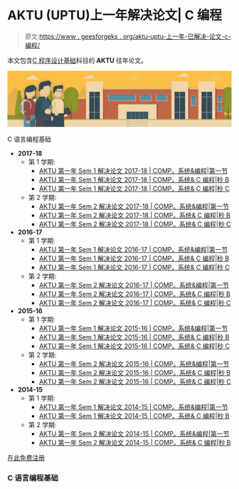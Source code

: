 # AKTU (UPTU)上一年解决论文| C 编程

> 原文:[https://www . geesforgeks . org/aktu-uptu-上一年-已解决-论文-c-编程/](https://www.geeksforgeeks.org/aktu-uptu-previous-year-solved-papers-c-programming/)

本文包含[C 程序设计基础](https://practice.geeksforgeeks.org/batch/C%20Programming)科目的 **AKTU** 往年论文。

[![](img/32c1a6aee39263423c19fcf5f8589297.png)](https://practice.geeksforgeeks.org/batch/C%20Programming)

C 语言编程基础

*   **2017-18**
    *   第 1 学期:
        *   [AKTU 第一年 Sem 1 解决论文 2017-18 | COMP。系统&编程|第一节](https://www.geeksforgeeks.org/aktu-1st-year-sem-1-solved-paper-2017-18-comp-system-c-programming-sec-a/)
        *   [AKTU 第一年 Sem 1 解决论文 2017-18 | COMP。系统& C 编程|秒 B](https://www.geeksforgeeks.org/aktu-1st-year-sem-2-solved-paper-2017-18-comp-system-c-programming-sec-b-2/)
        *   [AKTU 第一年 Sem 1 解决论文 2017-18 | COMP。系统& C 编程|秒 C](https://www.geeksforgeeks.org/aktu-1st-year-sem-1-solved-paper-2017-18-comp-system-c-programming-sec-c/)
    *   第 2 学期:
        *   [AKTU 第一年 Sem 2 解决论文 2017-18 | COMP。系统&编程|第一节](https://www.geeksforgeeks.org/aktu-1st-year-sem-2-solved-paper-2017-18-comp-system-c-programming-sec-a/)
        *   [AKTU 第一年 Sem 2 解决论文 2017-18 | COMP。系统& C 编程|秒 B](https://www.geeksforgeeks.org/aktu-1st-year-sem-2-solved-paper-2017-18-comp-system-c-programming-sec-b/)
        *   [AKTU 第一年 Sem 2 解决论文 2017-18 | COMP。系统& C 编程|秒 C](https://www.geeksforgeeks.org/aktu-1st-year-sem-2-solved-paper-2017-18-comp-system-c-programming-sec-c/)
*   **2016-17**
    *   第 1 学期:
        *   [AKTU 第一年 Sem 1 解决论文 2016-17 | COMP。系统&编程|第一节](https://www.geeksforgeeks.org/aktu-1st-year-sem-1-solved-paper-2016-17-comp-system-c-programming-sec-a/)
        *   [AKTU 第一年 Sem 1 解决论文 2016-17 | COMP。系统& C 编程|秒 B](https://www.geeksforgeeks.org/aktu-1st-year-sem-1-solved-paper-2016-17-comp-system-c-programming-sec-b/)
        *   [AKTU 第一年 Sem 1 解决论文 2016-17 | COMP。系统& C 编程|秒 C](https://www.geeksforgeeks.org/aktu-1st-year-sem-1-solved-paper-2016-17-comp-system-c-programming-sec-c/)
    *   第 2 学期:
        *   [AKTU 第一年 Sem 2 解决论文 2016-17 | COMP。系统&编程|第一节](https://www.geeksforgeeks.org/aktu-1st-year-sem-2-solved-paper-2016-17-comp-system-c-programming-sec-a/)
        *   [AKTU 第一年 Sem 2 解决论文 2016-17 | COMP。系统& C 编程|秒 B](https://www.geeksforgeeks.org/aktu-1st-year-sem-2-solved-paper-2016-17-comp-system-c-programming-sec-b/)
        *   [AKTU 第一年 Sem 2 解决论文 2016-17 | COMP。系统& C 编程|秒 C](https://www.geeksforgeeks.org/aktu-1st-year-sem-2-solved-paper-2016-17-comp-system-c-programming-sec-c/)
*   **2015-16**
    *   第 1 学期:
        *   [AKTU 第一年 Sem 1 解决论文 2015-16 | COMP。系统&编程|第一节](https://www.geeksforgeeks.org/aktu-1st-year-sem-1-solved-paper-2015-16-comp-system-c-programming-sec-a/)
        *   [AKTU 第一年 Sem 1 解决论文 2015-16 | COMP。系统& C 编程|秒 B](https://www.geeksforgeeks.org/aktu-1st-year-sem-1-solved-paper-2015-16-comp-system-c-programming-sec-b/)
        *   [AKTU 第一年 Sem 1 解决论文 2015-16 | COMP。系统& C 编程|秒 C](https://www.geeksforgeeks.org/aktu-1st-year-sem-1-solved-paper-2015-16-comp-system-c-programming-sec-c/)
    *   第 2 学期:
        *   [AKTU 第一年 Sem 2 解决论文 2015-16 | COMP。系统&编程|第一节](https://www.geeksforgeeks.org/aktu-1st-year-sem-2-solved-paper-2015-16-comp-system-c-programming-sec-a/)
        *   [AKTU 第一年 Sem 2 解决论文 2015-16 | COMP。系统& C 编程|秒 B](https://www.geeksforgeeks.org/aktu-1st-year-sem-2-solved-paper-2015-16-comp-system-c-programming-sec-b/)
        *   [AKTU 第一年 Sem 2 解决论文 2015-16 | COMP。系统& C 编程|秒 C](https://www.geeksforgeeks.org/aktu-1st-year-sem-2-solved-paper-2015-16-comp-system-c-programming-sec-c/)
*   **2014-15**
    *   第 1 学期:
        *   [AKTU 第一年 Sem 1 解决论文 2014-15 | COMP。系统&编程|第一节](https://www.geeksforgeeks.org/aktu-1st-year-sem-1-solved-paper-2014-15-comp-system-c-programming-sec-a/)
        *   [AKTU 第一年 Sem 1 解决论文 2014-15 | COMP。系统& C 编程|秒 B](https://www.geeksforgeeks.org/aktu-1st-year-sem-1-solved-paper-2014-15-comp-system-c-programming-sec-b/)
    *   第 2 学期:
        *   [AKTU 第一年 Sem 2 解决论文 2014-15 | COMP。系统&编程|第一节](https://www.geeksforgeeks.org/aktu-1st-year-sem-2-solved-paper-2014-15-comp-system-c-programming-sec-a/)
        *   [AKTU 第一年 Sem 2 解决论文 2014-15 | COMP。系统& C 编程|秒 B](https://www.geeksforgeeks.org/aktu-1st-year-sem-2-solved-paper-2014-15-comp-system-c-programming-sec-b/)

[在此免费注册](https://practice.geeksforgeeks.org/batch/C%20Programming)

### C 语言编程基础